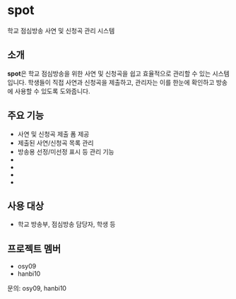 # spot

학교 점심방송 사연 및 신청곡 관리 시스템

## 소개

**spot**은 학교 점심방송을 위한 사연 및 신청곡을 쉽고 효율적으로 관리할 수 있는 시스템입니다. 학생들이 직접 사연과 신청곡을 제출하고, 관리자는 이를 한눈에 확인하고 방송에 사용할 수 있도록 도와줍니다.

## 주요 기능

- 사연 및 신청곡 제출 폼 제공
- 제출된 사연/신청곡 목록 관리
- 방송용 선정/미선정 표시 등 관리 기능
-
-
-
-

## 사용 대상

- 학교 방송부, 점심방송 담당자, 학생 등

## 프로젝트 멤버

- osy09
- hanbi10

문의: osy09, hanbi10

